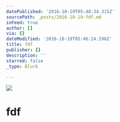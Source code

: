 ```yaml
---
datePublished: '2016-10-19T05:48:34.315Z'
sourcePath: _posts/2016-10-19-fdf.md
inFeed: true
author: []
via: {}
dateModified: '2016-10-19T05:46:24.596Z'
title: fdf
publisher: {}
description: ''
starred: false
_type: Blurb

---
```

![](https://the-grid-user-content.s3-us-west-2.amazonaws.com/9860bb22-03b5-4c07-aebb-a024a61e8d8f.jpg)

# fdf